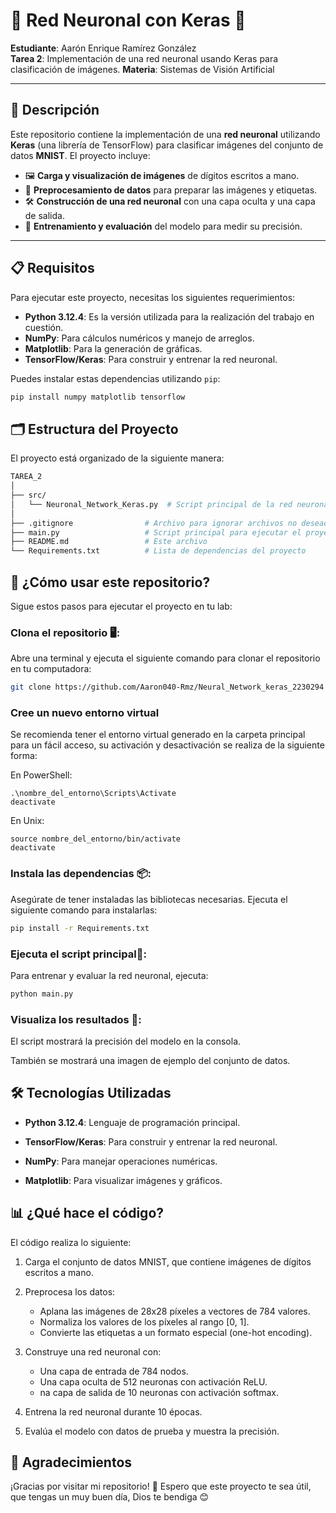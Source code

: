 # 🧠 Red Neuronal con Keras 🧠

**Estudiante**: Aarón Enrique Ramírez González  
**Tarea 2**: Implementación de una red neuronal usando Keras para clasificación de imágenes.
**Materia**: Sistemas de Visión Artificial  

---

## 📝 Descripción

Este repositorio contiene la implementación de una **red neuronal** utilizando **Keras** (una librería de TensorFlow) para clasificar imágenes del conjunto de datos **MNIST**. El proyecto incluye:

- 🖼️ **Carga y visualización de imágenes** de dígitos escritos a mano.
- 🧩 **Preprocesamiento de datos** para preparar las imágenes y etiquetas.
- 🛠️ **Construcción de una red neuronal** con una capa oculta y una capa de salida.
- 🚀 **Entrenamiento y evaluación** del modelo para medir su precisión.

---

## 📋 Requisitos

Para ejecutar este proyecto, necesitas los siguientes requerimientos:

- **Python 3.12.4**: Es la versión utilizada para la realización del trabajo en cuestión.
- **NumPy**: Para cálculos numéricos y manejo de arreglos.
- **Matplotlib**: Para la generación de gráficas.
- **TensorFlow/Keras**: Para construir y entrenar la red neuronal.

Puedes instalar estas dependencias utilizando `pip`:

```bash
pip install numpy matplotlib tensorflow
```

## 🗂️ Estructura del Proyecto

El proyecto está organizado de la siguiente manera:
```bash
TAREA_2
│
├── src/
│   └── Neuronal_Network_Keras.py  # Script principal de la red neuronal
│
├── .gitignore                # Archivo para ignorar archivos no deseados
├── main.py                   # Script principal para ejecutar el proyecto
├── README.md                 # Este archivo
└── Requirements.txt          # Lista de dependencias del proyecto
```
## 🚀 ¿Cómo usar este repositorio?
Sigue estos pasos para ejecutar el proyecto en tu lab:

### Clona el repositorio 🖥️:
Abre una terminal y ejecuta el siguiente comando para clonar el repositorio en tu computadora:

```bash
git clone https://github.com/Aaron040-Rmz/Neural_Network_keras_2230294
```
### Cree un nuevo entorno virtual
Se recomienda tener el entorno virtual generado en la carpeta principal para un fácil acceso, su activación y desactivación se realiza de la siguiente forma:

En PowerShell:
```
.\nombre_del_entorno\Scripts\Activate
deactivate
```
En Unix:
```
source nombre_del_entorno/bin/activate
deactivate
```
### Instala las dependencias 📦:
Asegúrate de tener instaladas las bibliotecas necesarias. Ejecuta el siguiente comando para instalarlas:

```bash
pip install -r Requirements.txt
```
### Ejecuta el script principal🚀:
Para entrenar y evaluar la red neuronal, ejecuta:

```bash
python main.py
```
### Visualiza los resultados 👀:

El script mostrará la precisión del modelo en la consola.

También se mostrará una imagen de ejemplo del conjunto de datos.

## 🛠️ Tecnologías Utilizadas
- **Python 3.12.4**: Lenguaje de programación principal.

- **TensorFlow/Keras**: Para construir y entrenar la red neuronal.

- **NumPy**: Para manejar operaciones numéricas.

- **Matplotlib**: Para visualizar imágenes y gráficos.

## 📊 ¿Qué hace el código?
El código realiza lo siguiente:

1. Carga el conjunto de datos MNIST, que contiene imágenes de dígitos escritos a mano.

2. Preprocesa los datos:

   * Aplana las imágenes de 28x28 píxeles a vectores de 784 valores.
   * Normaliza los valores de los píxeles al rango [0, 1].
   * Convierte las etiquetas a un formato especial (one-hot encoding).

3. Construye una red neuronal con:

   * Una capa de entrada de 784 nodos.
   * Una capa oculta de 512 neuronas con activación ReLU.
   * na capa de salida de 10 neuronas con activación softmax.

4. Entrena la red neuronal durante 10 épocas.

5. Evalúa el modelo con datos de prueba y muestra la precisión.

## 🙏 Agradecimientos
¡Gracias por visitar mi repositorio! 🎉
Espero que este proyecto te sea útil, que tengas un muy buen día, Dios te bendiga 😊